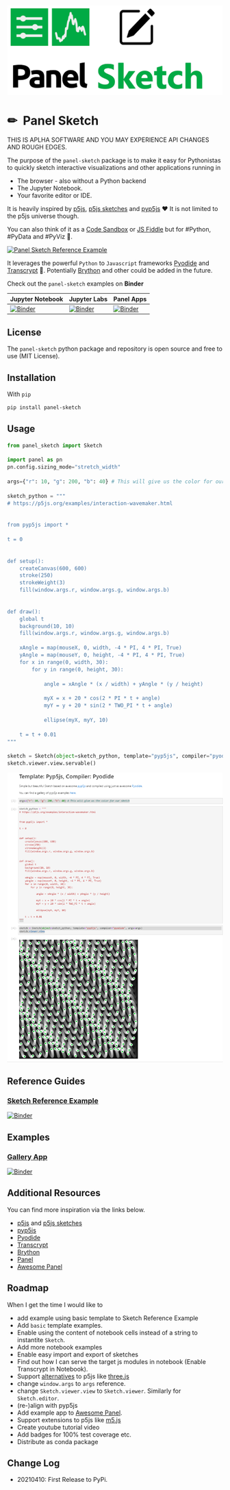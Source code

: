 ![Panel Sketch Logo](https://raw.githubusercontent.com/MarcSkovMadsen/panel-sketch/main/assets/images/panel-sketch-logo.png)

# &#x270f; &#xfe0f; Panel Sketch

THIS IS APLHA SOFTWARE AND YOU MAY EXPERIENCE API CHANGES AND ROUGH EDGES.

The purpose of the `panel-sketch` package is to make it easy for Pythonistas to quickly sketch interactive visualizations and other applications running in

- The browser - also without a Python backend
- The Jupyter Notebook.
- Your favorite editor or IDE.

It is heavily inspired by [p5js](https://p5js.org/get-started/), [p5js sketches](https://editor.p5js.org/p5/sketches) and [pyp5js](https://github.com/berinhard/pyp5js) &#10084;&#65039; It is not limited to the p5js universe though.

You can also think of it as a [Code Sandbox](https://codesandbox.io/) or [JS Fiddle](https://jsfiddle.net/) but for #Python, #PyData and #PyViz &#128013;.

[![Panel Sketch Reference Example](https://github.com/MarcSkovMadsen/panel-sketch/blob/main/assets/images/panel-sketch-binder.gif?raw=true)](https://mybinder.org/v2/gh/marcskovmadsen/panel-sketch/HEAD?urlpath=lab/tree/examples/Sketch.ipynb)

It leverages the powerful `Python` to `Javascript` frameworks [Pyodide](https://github.com/pyodide/pyodide) and [Transcrypt](https://www.transcrypt.org/) &#128170;. Potentially [Brython](https://brython.info/) and other could be added in the future.

Check out the `panel-sketch` examples on **Binder**

| Jupyter Notebook | Jupyter Labs | Panel Apps |
| - | - | - |
| [![Binder](https://mybinder.org/badge_logo.svg)](https://mybinder.org/v2/gh/marcskovmadsen/panel-sketch/HEAD?filepath=examples) | [![Binder](https://mybinder.org/badge_logo.svg)](https://mybinder.org/v2/gh/marcskovmadsen/panel-sketch/HEAD?urlpath=lab/tree/examples) | [![Binder](https://mybinder.org/badge_logo.svg)](https://mybinder.org/v2/gh/marcskovmadsen/panel-sketch/HEAD?urlpath=panel) |

## License

The `panel-sketch` python package and repository is open source and free to use (MIT License).

## Installation

With `pip`

```bash
pip install panel-sketch
```

## Usage

```python
from panel_sketch import Sketch

import panel as pn
pn.config.sizing_mode="stretch_width"

args={"r": 10, "g": 200, "b": 40} # This will give us the color for our sketch

sketch_python = """
# https://p5js.org/examples/interaction-wavemaker.html


from pyp5js import *

t = 0


def setup():
    createCanvas(600, 600)
    stroke(250)
    strokeWeight(3)
    fill(window.args.r, window.args.g, window.args.b)


def draw():
    global t
    background(10, 10)
    fill(window.args.r, window.args.g, window.args.b)

    xAngle = map(mouseX, 0, width, -4 * PI, 4 * PI, True)
    yAngle = map(mouseY, 0, height, -4 * PI, 4 * PI, True)
    for x in range(0, width, 30):
        for y in range(0, height, 30):

            angle = xAngle * (x / width) + yAngle * (y / height)

            myX = x + 20 * cos(2 * PI * t + angle)
            myY = y + 20 * sin(2 * TWO_PI * t + angle)

            ellipse(myX, myY, 10)

    t = t + 0.01
"""

sketch = Sketch(object=sketch_python, template="pyp5js", compiler="pyodide", args=args)
sketch.viewer.view.servable()
```

![Basic Example](https://github.com/MarcSkovMadsen/panel-sketch/blob/main/assets/images/panel-sketch-basic-example.png?raw=true)

## Reference Guides

### [Sketch Reference Example](https://github.com/MarcSkovMadsen/panel-sketch/blob/main/examples/Sketch.ipynb)

[![Binder](https://mybinder.org/badge_logo.svg)](https://mybinder.org/v2/gh/marcskovmadsen/panel-sketch/HEAD?urlpath=lab/tree/examples/Sketch.ipynb)

## Examples

### [Gallery App](https://github.com/MarcSkovMadsen/panel-sketch/blob/main/examples/pyp5js/gallery/gallery.py)

[![Binder](https://mybinder.org/badge_logo.svg)](https://mybinder.org/v2/gh/marcskovmadsen/panel-sketch/HEAD?urlpath=lab/tree/examples/pyp5js/gallery/gallery.py)

## Additional Resources

You can find more inspiration via the links below.

- [p5js](https://p5js.org/get-started/) and [p5js sketches](https://editor.p5js.org/p5/sketches)
- [pyp5js](https://github.com/berinhard/pyp5js)
- [Pyodide](https://github.com/pyodide/pyodide)
- [Transcrypt](https://www.transcrypt.org/)
- [Brython](https://brython.info/)
- [Panel](https://panel.holoviz.org)
- [Awesome Panel](https://awesome-panel.org)

## Roadmap

When I get the time I would like to

- add example using basic template to Sketch Reference Example
- Add `basic` template examples.
- Enable using the content of notebook cells instead of a string to instantite `Sketch`.
- Add more notebook examples
- Enable easy import and export of sketches
- Find out how I can serve the target js modules in notebook (Enable Transcrypt in Notebook).
- Support [alternatives](https://www.slant.co/options/147/alternatives/~p5-js-alternatives) to p5js like [three.js](https://threejs.org/)
- change `window.args` to `args` reference.
- change `Sketch.viewer.view` to `Sketch.viewer`. Similarly for `Sketch.editor`.
- (re-)align with pyp5js
- Add example app to [Awesome Panel](https://awesome-panel.org).
- Support extensions to p5js like [m5.js](https://ml5js.org/)
- Create youtube tutorial video
- Add badges for 100% test coverage etc.
- Distribute as conda package

## Change Log

- 20210410: First Release to PyPi.